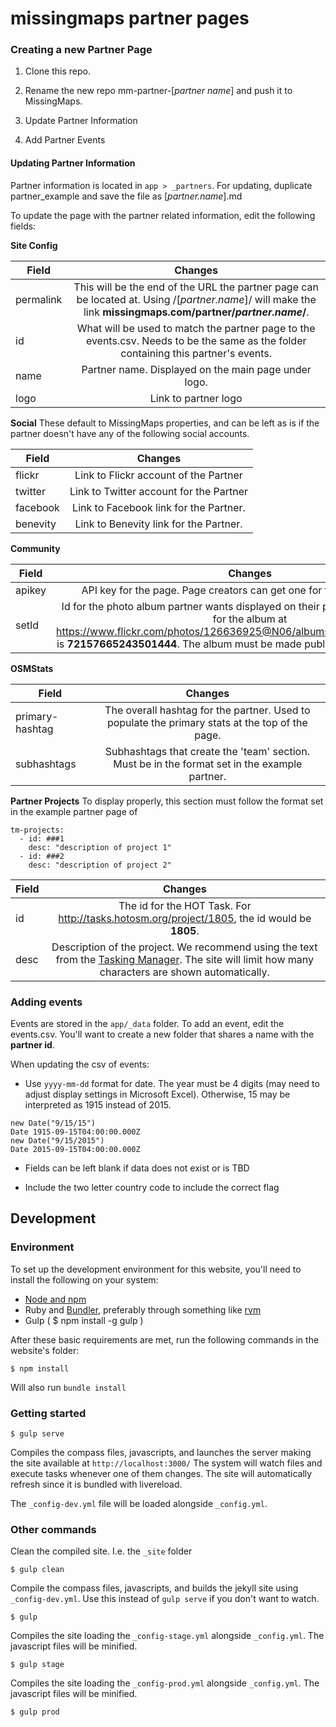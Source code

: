
# missingmaps partner pages
 
 
### Creating a new Partner Page
 
1. Clone this repo.
 
2. Rename the new repo mm-partner-[_partner name_] and push it to MissingMaps.

3. Update Partner Information

4. Add Partner Events
 
#### Updating Partner Information
 
Partner information is located in `app > _partners`. For updating, duplicate partner_example and save the file as [_partner.name_].md

To update the page with the partner related information, edit the following fields:

**Site Config**

| Field         | Changes  |
| ------------- |:-------------:|
| permalink      | This will be the end of the URL the partner page can be located at. Using  /[_partner.name_]/ will make the link **missingmaps.com/partner/_partner.name_/**. | 
| id      | What will be used to match the partner page to the events.csv. Needs to be the same as the folder containing this partner's events. | 
| name      | Partner name. Displayed on the main page under logo. | 
| logo      | Link to partner logo      | 

**Social**
These default to MissingMaps properties, and can be left as is if the partner doesn't have any of the following social accounts.

| Field         | Changes  | 
| ------------- |:-------------:|
| flickr | Link to Flickr account of the Partner  |
| twitter | Link to Twitter account for the Partner |
| facebook | Link to Facebook link for the Partner. |
| benevity | Link to Benevity link for the Partner. |

**Community**

| Field         | Changes  |
| ------------- |:-------------:|
| apikey | API key for the page. Page creators can get one for their accounts [here](https://www.flickr.com/services/api/misc.api_keys.html).   |
| setId | Id for the photo album partner wants displayed on their page. For example the id for the album at  https://www.flickr.com/photos/126636925@N06/albums/72157665243501444 is **72157665243501444**. The album must be made public for the api call to work. |

**OSMStats**

| Field         | Changes  | 
| ------------- |:-------------:|
| primary-hashtag | The overall hashtag for the partner. Used to populate the primary stats at the top of the page. |
| subhashtags | Subhashtags that create the 'team' section. Must be in the format set in the example partner.

**Partner Projects**
To display properly, this section must follow the format set in the example partner page of

```
tm-projects:
  - id: ###1
    desc: "description of project 1"
  - id: ###2
    desc: "description of project 2"
```

| Field         | Changes  | 
| ------------- |:-------------:|
| id | The id for the HOT Task. For http://tasks.hotosm.org/project/1805, the id would be **1805**. |
| desc | Description of the project. We recommend using the text from the [Tasking Manager](http://tasks.hotosm.org/). The site will limit how many characters are shown automatically. |

### Adding events
 
Events are stored in the `app/_data` folder. To add an event, edit the events.csv. You'll want to create a new folder that shares a name with the **partner id**.
 
When updating the csv of events:
 
- Use `yyyy-mm-dd` format for date. The year must be 4 digits (may need to adjust display settings in Microsoft Excel). Otherwise, 15 may be interpreted as 1915 instead of 2015.
 
```
new Date("9/15/15")
Date 1915-09-15T04:00:00.000Z
new Date("9/15/2015")
Date 2015-09-15T04:00:00.000Z
```
- Fields can be left blank if data does not exist or is TBD
 
- Include the two letter country code to include the correct flag
 
 
 
## Development
 
### Environment
To set up the development environment for this website, you'll need to install the following on your system:
 
- [Node and npm](http://nodejs.org/)
- Ruby and [Bundler](http://bundler.io/), preferably through something like [rvm](https://rvm.io/)
- Gulp ( $ npm install -g gulp )
 
After these basic requirements are met, run the following commands in the website's folder:
```
$ npm install
```
Will also run `bundle install`
 
### Getting started
 
```
$ gulp serve
```
Compiles the compass files, javascripts, and launches the server making the site available at `http://localhost:3000/`
The system will watch files and execute tasks whenever one of them changes.
The site will automatically refresh since it is bundled with livereload.
 
The `_config-dev.yml` file will be loaded alongside `_config.yml`.
 
### Other commands
Clean the compiled site. I.e. the `_site` folder
```
$ gulp clean
```
 
Compile the compass files, javascripts, and builds the jekyll site using `_config-dev.yml`.
Use this instead of ```gulp serve``` if you don't want to watch.
```
$ gulp
```
 
Compiles the site loading the `_config-stage.yml` alongside `_config.yml`. The javascript files will be minified.
```
$ gulp stage
```
 
Compiles the site loading the `_config-prod.yml` alongside `_config.yml`. The javascript files will be minified.
```
$ gulp prod
```